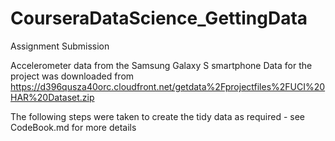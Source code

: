 # CourseraDataScience_GettingData
Assignment Submission


Accelerometer data from the Samsung Galaxy S smartphone Data for the project was downloaded from https://d396qusza40orc.cloudfront.net/getdata%2Fprojectfiles%2FUCI%20HAR%20Dataset.zip 

The following steps were taken to create the tidy data as required - see CodeBook.md for more details

